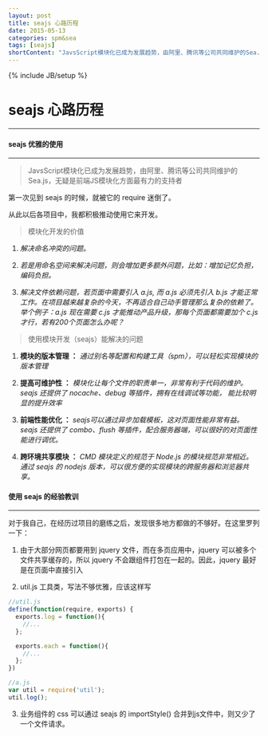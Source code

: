 ```yaml
---
layout: post
title: seajs 心路历程
date: 2015-05-13
categories: spm&sea
tags: [seajs]
shortContent: "JavsScript模块化已成为发展趋势，由阿里、腾讯等公司共同维护的Sea.js，无疑是前端JS模块化方面最有力的支持者"
---
```

{% include JB/setup %}

# seajs 心路历程
----

#### seajs 优雅的使用
---

> JavsScript模块化已成为发展趋势，由阿里、腾讯等公司共同维护的Sea.js，无疑是前端JS模块化方面最有力的支持者

第一次见到 seajs 的时候，就被它的 require 迷倒了。

从此以后各项目中，我都积极推动使用它来开发。

> 模块化开发的价值

1. _解决命名冲突的问题。_

2. _若是用命名空间来解决问题，则会增加更多额外问题，比如：增加记忆负担，编码负担。_

3. _解决文件依赖问题，若页面中需要引入 a.js, 而 a.js 必须先引入 b.js 才能正常工作。在项目越来越复杂的今天，不再适合自己动手管理那么复杂的依赖了。举个例子：a.js 现在需要 c.js 才能推动产品升级，那每个页面都需要加个 c.js 才行，若有200个页面怎么办呢？_

> 使用模块开发（seajs）能解决的问题

<!--break-->

1. **模块的版本管理 ：** _通过别名等配置和构建工具（spm），可以轻松实现模块的版本管理_

2. **提高可维护性 ：** _模块化让每个文件的职责单一，非常有利于代码的维护。seajs 还提供了 nocache、debug 等插件，拥有在线调试等功能， 能比较明显的提升效率_

3. **前端性能优化 ：** _seajs可以通过异步加载模板，这对页面性能非常有益。seajs 还提供了 combo、flush 等插件，配合服务器端，可以很好的对页面性能进行调优。_

4. **跨环境共享模块 ：** _CMD 模块定义的规范于 Node.js 的模块规范非常相近。通过 seajs 的 nodejs 版本，可以很方便的实现模块的跨服务器和浏览器共享。_

#### 使用 seajs 的经验教训
---

对于我自己，在经历过项目的磨练之后，发现很多地方都做的不够好。在这里罗列一下：

1. 由于大部分网页都要用到 jquery 文件，而在多页应用中，jquery 可以被多个文件共享缓存的，所以 jquery 不会跟组件打包在一起的。因此，jquery 最好是在页面中直接引入

2. util.js 工具类，写法不够优雅，应该这样写

```javascript
//util.js
define(function(require, exports) {
  exports.log = function(){
    //...
  };

  exports.each = function(){
    //...
  };
})

//a.js
var util = require('util');
util.log();
```

3. 业务组件的 css 可以通过 seajs 的 importStyle() 合并到js文件中，则又少了一个文件请求。







